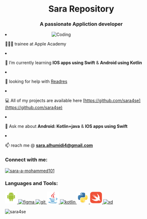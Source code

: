 
<p><p/>
<b></b>
<b></b>

 <b></b>
<b></b>
      
<h1 align="center" >Sara Repository</h1>
<h3 align="center">A passionate Appliction developer</h3>
<img align="right" alt="Coding" width="350" src="https://media1.giphy.com/media/LMcB8XospGZO8UQq87/giphy.gif?cid=ecf05e47npj5xbx1zkqzk9en5vaj7uplsoe2r9wp1t92zy8r&rid=giphy.gif&ct=g")

- 👩🏻‍💻 trainee at Apple Academy 

- 🌱 I’m currently learning **IOS apps using Swift** & **Android using Kotlin** 

- 🤝 looking for help with [Readres](https://github.com/sara4se/Readers)

- 💻 All of my projects are available here [https://github.com/sara4se](https://github.com/sara4se)

- 💬 Ask me about **Android: Kotlin+java** & **IOS apps using Swift** 

- 📫 reach me @ **sara.alhumidi4@gmail.com**
 
<h3 align="left">Connect with me:</h3>
<p align="left">
<a href="https://linkedin.com/in/sara-a-mohammed101" target="blank"><img align="center" src="https://raw.githubusercontent.com/rahuldkjain/github-profile-readme-generator/master/src/images/icons/Social/linked-in-alt.svg" alt="sara-a-mohammed101" height="30" width="40" /></a>
</p>

<h3 align="left">Languages and Tools:</h3>
<p align="left"> <a href="https://developer.android.com" target="_blank" rel="noreferrer"> <img src="https://raw.githubusercontent.com/devicons/devicon/master/icons/android/android-original-wordmark.svg" alt="android" width="40" height="40"/> </a> <a href="https://www.figma.com/" target="_blank" rel="noreferrer"> <img src="https://www.vectorlogo.zone/logos/figma/figma-icon.svg" alt="figma" width="40" height="40"/> </a> <a href="https://git-scm.com/" target="_blank" rel="noreferrer"> <img src="https://www.vectorlogo.zone/logos/git-scm/git-scm-icon.svg" alt="git" width="40" height="40"/> </a> <a href="https://www.java.com" target="_blank" rel="noreferrer"> <img src="https://raw.githubusercontent.com/devicons/devicon/master/icons/java/java-original.svg" alt="java" width="40" height="40"/> </a> <a href="https://kotlinlang.org" target="_blank" rel="noreferrer"> <img src="https://www.vectorlogo.zone/logos/kotlinlang/kotlinlang-icon.svg" alt="kotlin" width="40" height="40"/> </a> <a href="https://www.python.org" target="_blank" rel="noreferrer"> <img src="https://raw.githubusercontent.com/devicons/devicon/master/icons/python/python-original.svg" alt="python" width="40" height="40"/> </a> <a href="https://developer.apple.com/swift/" target="_blank" rel="noreferrer"> <img src="https://raw.githubusercontent.com/devicons/devicon/master/icons/swift/swift-original.svg" alt="swift" width="40" height="40"/> </a> <a href="https://www.adobe.com/products/xd.html" target="_blank" rel="noreferrer"> <img src="https://cdn.worldvectorlogo.com/logos/adobe-xd.svg" alt="xd" width="40" height="40"/> </a> </p>

<p><img align="center" src="https://github-readme-stats.vercel.app/api/top-langs?username=sara4se&show_icons=true&locale=en&layout=compact" alt="sara4se" /></p>
